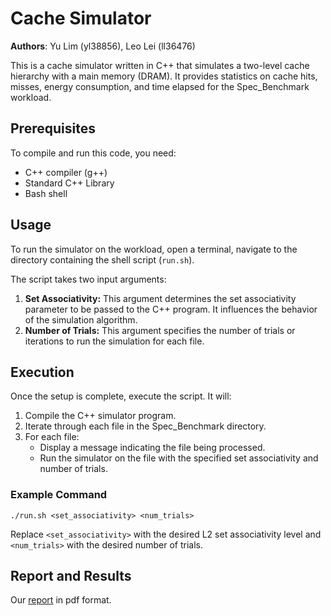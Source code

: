 
  

# Cache Simulator  

**Authors**: Yu Lim (yl38856), Leo Lei (ll36476)

This is a cache simulator written in C++ that simulates a two-level cache hierarchy with a main memory (DRAM). It provides statistics on cache hits, misses, energy consumption, and time elapsed for the Spec_Benchmark workload.

## Prerequisites

To compile and run this code, you need:

- C++ compiler (g++)
- Standard C++ Library
- Bash shell

## Usage

To run the simulator on the workload, open a terminal, navigate to the directory containing the shell script (`run.sh`).

The script takes two input arguments:

1.  **Set Associativity:** This argument determines the set associativity parameter to be passed to the C++ program. It influences the behavior of the simulation algorithm.
2.  **Number of Trials:** This argument specifies the number of trials or iterations to run the simulation for each file.


## Execution

Once the setup is complete, execute the script. It will:

1.  Compile the C++ simulator program.
2.  Iterate through each file in the Spec_Benchmark directory.
3.  For each file:
    -   Display a message indicating the file being processed.
    -   Run the simulator on the file with the specified set associativity and number of trials.


### Example Command

`./run.sh <set_associativity> <num_trials>` 

Replace `<set_associativity>` with the desired L2 set associativity level and `<num_trials>` with the desired number of trials.

## Report and Results

Our [report](https://github.com/yellowfish15/cache-sim-ee/blob/main/report.pdf) in pdf format.
